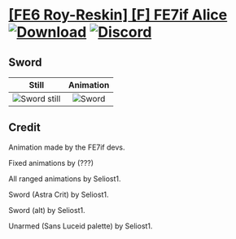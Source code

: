# [\[FE6 Roy-Reskin\] \[F\] FE7if Alice](./) [![Download](https://img.shields.io/badge/Download--red?style=social&logo=github)](https://minhaskamal.github.io/DownGit/#/home?url=https://github.com/Klokinator/FE-Repo/tree/main/Battle%20Animations%2FLords%20-%20Vanilla%20and%20Custom%2F%5BFE6%20Roy-Reskin%5D%20%5BF%5D%20FE7if%20Alice%2F1.%20Sword%20(Luceid)) [![Discord](https://img.shields.io/badge/Discord--blue?style=social&logo=discord)](https://discord.gg/C7VNGnyTPA)

## Sword

| Still | Animation |
| :---: | :-------: |
| ![Sword still](./Sword_000.png) | ![Sword](./Sword.gif) |

## Credit

Animation made by the FE7if devs.

Fixed animations by (???)

All ranged animations by Seliost1.

Sword (Astra Crit) by Seliost1.

Sword (alt) by Seliost1.

Unarmed (Sans Luceid palette) by Seliost1.

